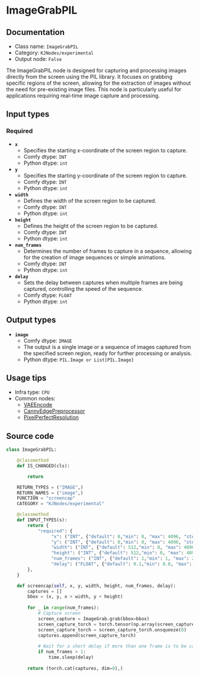 # ImageGrabPIL
## Documentation
- Class name: `ImageGrabPIL`
- Category: `KJNodes/experimental`
- Output node: `False`

The ImageGrabPIL node is designed for capturing and processing images directly from the screen using the PIL library. It focuses on grabbing specific regions of the screen, allowing for the extraction of images without the need for pre-existing image files. This node is particularly useful for applications requiring real-time image capture and processing.
## Input types
### Required
- **`x`**
    - Specifies the starting x-coordinate of the screen region to capture.
    - Comfy dtype: `INT`
    - Python dtype: `int`
- **`y`**
    - Specifies the starting y-coordinate of the screen region to capture.
    - Comfy dtype: `INT`
    - Python dtype: `int`
- **`width`**
    - Defines the width of the screen region to be captured.
    - Comfy dtype: `INT`
    - Python dtype: `int`
- **`height`**
    - Defines the height of the screen region to be captured.
    - Comfy dtype: `INT`
    - Python dtype: `int`
- **`num_frames`**
    - Determines the number of frames to capture in a sequence, allowing for the creation of image sequences or simple animations.
    - Comfy dtype: `INT`
    - Python dtype: `int`
- **`delay`**
    - Sets the delay between captures when multiple frames are being captured, controlling the speed of the sequence.
    - Comfy dtype: `FLOAT`
    - Python dtype: `int`
## Output types
- **`image`**
    - Comfy dtype: `IMAGE`
    - The output is a single image or a sequence of images captured from the specified screen region, ready for further processing or analysis.
    - Python dtype: `PIL.Image or List[PIL.Image]`
## Usage tips
- Infra type: `CPU`
- Common nodes:
    - [VAEEncode](../../Comfy/Nodes/VAEEncode.md)
    - [CannyEdgePreprocessor](../../comfyui_controlnet_aux/Nodes/CannyEdgePreprocessor.md)
    - [PixelPerfectResolution](../../comfyui_controlnet_aux/Nodes/PixelPerfectResolution.md)



## Source code
```python
class ImageGrabPIL:

    @classmethod
    def IS_CHANGED(cls):

        return

    RETURN_TYPES = ("IMAGE",)
    RETURN_NAMES = ("image",)
    FUNCTION = "screencap"
    CATEGORY = "KJNodes/experimental"

    @classmethod
    def INPUT_TYPES(s):
        return {
            "required": {
                 "x": ("INT", {"default": 0,"min": 0, "max": 4096, "step": 1}),
                 "y": ("INT", {"default": 0,"min": 0, "max": 4096, "step": 1}),
                 "width": ("INT", {"default": 512,"min": 0, "max": 4096, "step": 1}),
                 "height": ("INT", {"default": 512,"min": 0, "max": 4096, "step": 1}),
                 "num_frames": ("INT", {"default": 1,"min": 1, "max": 255, "step": 1}),
                 "delay": ("FLOAT", {"default": 0.1,"min": 0.0, "max": 10.0, "step": 0.01}),
        },
    } 

    def screencap(self, x, y, width, height, num_frames, delay):
        captures = []
        bbox = (x, y, x + width, y + height)
        
        for _ in range(num_frames):
            # Capture screen
            screen_capture = ImageGrab.grab(bbox=bbox)
            screen_capture_torch = torch.tensor(np.array(screen_capture), dtype=torch.float32) / 255.0
            screen_capture_torch = screen_capture_torch.unsqueeze(0)
            captures.append(screen_capture_torch)
            
            # Wait for a short delay if more than one frame is to be captured
            if num_frames > 1:
                time.sleep(delay)
        
        return (torch.cat(captures, dim=0),)

```
